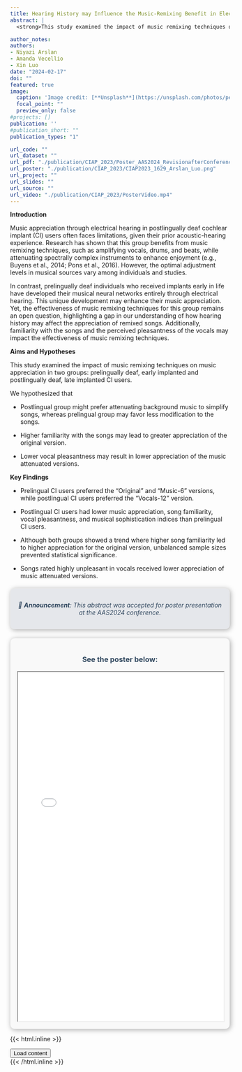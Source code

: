 ```yaml
---
title: Hearing History may Influence the Music-Remixing Benefit in Electrical Hearing
abstract: |
  <strong>This study examined the impact of music remixing techniques on music appreciation in two groups: prelingually deaf, early implanted and postlingually deaf, late implanted CI users.</strong>

author_notes: 
authors:
- Niyazi Arslan
- Amanda Vecellio
- Xin Luo
date: "2024-02-17"
doi: ""
featured: true
image:
  caption: 'Image credit: [**Unsplash**](https://unsplash.com/photos/person-playing-dj-mixer-in-dark-room-IJRMI1BGPbw)'
  focal_point: ""
  preview_only: false
#projects: []
publication: ''
#publication_short: ""
publication_types: "1"

url_code: ""
url_dataset: ""
url_pdf: "./publication/CIAP_2023/Poster_AAS2024_RevisionafterConference.pdf"
url_poster: "./publication/CIAP_2023/CIAP2023_1629_Arslan_Luo.png"
url_project: ""
url_slides: ""
url_source: ""
url_video: "./publication/CIAP_2023/PosterVideo.mp4"
---
```



**Introduction**

Music appreciation through electrical hearing in postlingually deaf cochlear implant (CI) users often faces limitations, given their prior acoustic-hearing experience. Research has shown that this group benefits from music remixing techniques, such as amplifying vocals, drums, and beats, while attenuating spectrally complex instruments to enhance enjoyment (e.g., Buyens et al., 2014; Pons et al., 2016). However, the optimal adjustment levels in musical sources vary among individuals and studies.

In contrast, prelingually deaf individuals who received implants early in life have developed their musical neural networks entirely through electrical hearing. This unique development may enhance their music appreciation. Yet, the effectiveness of music remixing techniques for this group remains an open question, highlighting a gap in our understanding of how hearing history may affect the appreciation of remixed songs. Additionally, familiarity with the songs and the perceived pleasantness of the vocals may impact the effectiveness of music remixing techniques.

**Aims and Hypotheses**

This study examined the impact of music remixing techniques on music appreciation in two groups: prelingually deaf, early implanted and postlingually deaf, late implanted CI users.

We hypothesized that

- Postlingual group might prefer attenuating background music to simplify songs, whereas prelingual group may favor less modification to the songs.

- Higher familiarity with the songs may lead to greater appreciation of the original version.

-   Lower vocal pleasantness may result in lower appreciation of the music attenuated versions.

**Key Findings**

- Prelingual CI users preferred the “Original” and “Music-6” versions, while postlingual CI users preferred the “Vocals-12” version.

- Postlingual CI users had lower music appreciation, song familiarity, vocal pleasantness, and musical sophistication indices than prelingual CI users.

- Although both groups showed a trend where higher song familiarity led to higher appreciation for the original version, unbalanced sample sizes prevented statistical significance.

- Songs rated highly unpleasant in vocals received lower
appreciation of music attenuated versions.

<style>
   .theme-text {
      color: #30475e; /* Dark blue color that should be readable on both light and dark backgrounds */
   }
</style>

<div style="background-color: #E5E7EB; padding: 15px; border: 1px solid #eaeaea; border-radius: 10px; box-shadow: 2px 2px 12px #aaa; margin-top: 20px; text-align: center; font-style: italic;" class="theme-text">

📢 **Announcement**: This abstract was accepted for poster presentation at the AAS2024 conference.

</div>


<div style="background-color: #f9f9f9; padding: 15px; border: 1px solid #eaeaea; border-radius: 10px; box-shadow: 2px 2px 12px #aaa; margin-top: 20px; text-align: center;" class="theme-text">

   ### **See the poster below:**

<iframe src="./Poster_AAS2024_RevisionafterConference.pdf" width="100%" height="800px"></iframe>
</div>


{{< html.inline >}}
<div
  hx-get="/content.html"
  hx-trigger="click"
  hx-target="#content_target" />
  <button>Load content</button>
  <div id="content_target"></div>
</div>
{{< /html.inline >}}
